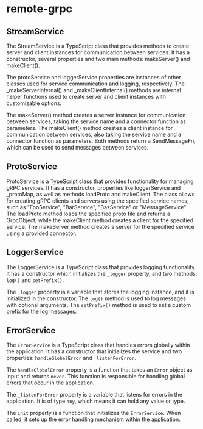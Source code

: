 # remote-grpc

## StreamService

The StreamService is a TypeScript class that provides methods to create server and client instances for communication between services. It has a constructor, several properties and two main methods: makeServer() and makeClient().

The protoService and loggerService properties are instances of other classes used for service communication and logging, respectively. The _makeServerInternal() and _makeClientInternal() methods are internal helper functions used to create server and client instances with customizable options.

The makeServer() method creates a server instance for communication between services, taking the service name and a connector function as parameters. The makeClient() method creates a client instance for communication between services, also taking the service name and a connector function as parameters. Both methods return a SendMessageFn, which can be used to send messages between services.

## ProtoService

ProtoService is a TypeScript class that provides functionality for managing gRPC services. It has a constructor, properties like loggerService and _protoMap, as well as methods loadProto and makeClient. The class allows for creating gRPC clients and servers using the specified service names, such as "FooService", "BarService", "BazService" or "MessageService". The loadProto method loads the specified proto file and returns a GrpcObject, while the makeClient method creates a client for the specified service. The makeServer method creates a server for the specified service using a provided connector.

## LoggerService

The LoggerService is a TypeScript class that provides logging functionality. It has a constructor which initializes the `_logger` property, and two methods: `log()` and `setPrefix()`. 

The `_logger` property is a variable that stores the logging instance, and it is initialized in the constructor. The `log()` method is used to log messages with optional arguments. The `setPrefix()` method is used to set a custom prefix for the log messages.

## ErrorService

The `ErrorService` is a TypeScript class that handles errors globally within the application. It has a constructor that initializes the service and two properties: `handleGlobalError` and `_listenForError`. 

The `handleGlobalError` property is a function that takes an `Error` object as input and returns `never`. This function is responsible for handling global errors that occur in the application.

The `_listenForError` property is a variable that listens for errors in the application. It is of type `any`, which means it can hold any value or type.

The `init` property is a function that initializes the `ErrorService`. When called, it sets up the error handling mechanism within the application.
